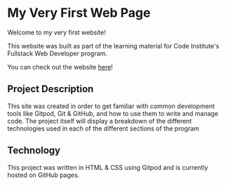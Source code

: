 # My Very First Web Page

Welcome to my very first website!

This website was built as part of the learning material for Code Institute's Fullstack Web Developer program.

You can check out the website [here](https://lucasbehrendt.github.io/full-template-repo/)!

## Project Description

This site was created in order to get familiar with common development tools like Gitpod, Git & GitHub, and how to use them to write and manage code. The project itself will display a breakdown of the different technologies used in each of the different sections of the program

## Technology

This project was written in HTML & CSS using Gitpod and is currently hosted on GitHub pages.